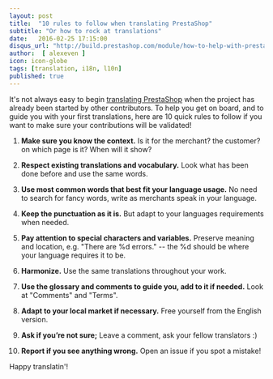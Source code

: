 ```yaml
---
layout: post
title:  "10 rules to follow when translating PrestaShop"
subtitle: "Or how to rock at translations"
date:   2016-02-25 17:15:00
disqus_url: "http://build.prestashop.com/module/how-to-help-with-prestashop-translation/"
author:  [ alexeven ]
icon: icon-globe
tags: [translation, i18n, l10n]
published: true
---
```


It's not always easy to begin [translating PrestaShop](https://crowdin.com/project/prestashop-official) when the project has already been started by other contributors.
To help you get on board, and to guide you with your first translations, here are 10 quick rules to follow if you want to make sure your contributions will be validated!


1. **Make sure you know the context.**
Is it for the merchant? the customer? on which page is it? When will it show?


2. **Respect existing translations and vocabulary.**
Look what has been done before and use the same words.


3. **Use most common words that best fit your language usage.**
No need to search for fancy words, write as merchants speak in your language.


4. **Keep the punctuation as it is.**
But adapt to your languages requirements when needed.


5. **Pay attention to special characters and variables.**
Preserve meaning and location, e.g. "There are %d errors." -- the %d should be where your language requires it to be.


6. **Harmonize.**
Use the same translations throughout your work.


7. **Use the glossary and comments to guide you, add to it if needed.**
Look at "Comments" and "Terms".


8. **Adapt to your local market if necessary.**
Free yourself from the English version.


9. **Ask if you’re not sure;**
Leave a comment, ask your fellow translators :)


10. **Report if you see anything wrong.**
Open an issue if you spot a mistake!

Happy translatin'!
